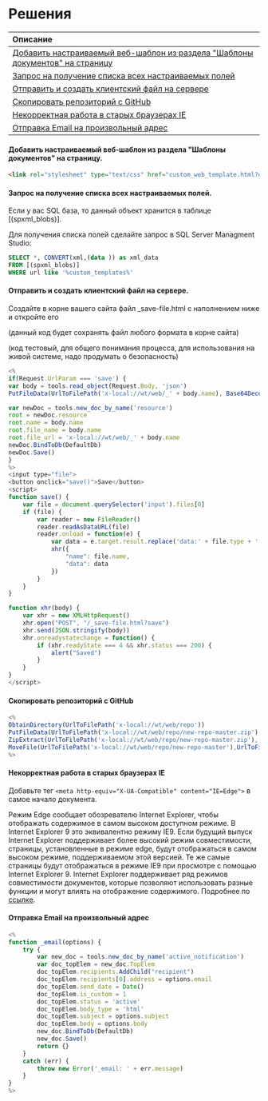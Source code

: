 # Решения

| Описание |
| :--- |
| [Добавить настраиваемый веб-шаблон из раздела "Шаблоны документов" на страницу](#добавить-настраиваемый-веб-шаблон-из-раздела-шаблоны-документов-на-страницу) |
| [Запрос на получение списка всех настраиваемых полей](#запрос-на-получение-списка-всех-настраиваемых-полей) |
| [Отправить и создать клиентский файл на сервере](#отправить-и-создать-клиентский-файл-на-сервере) |
| [Скопировать репозиторий с GitHub](#скопировать-репозиторий-с-github) |
| [Некорректная работа в старых браузерах IE](#некорректная-работа-в-старых-браузерах-ie) |
| [Отправка Email на произвольный адрес](#отправка-email-на-произвольный-адрес) |

#### 

#### Добавить настраиваемый веб-шаблон из раздела "Шаблоны документов" на страницу.

```html
<link rel="stylesheet" type="text/css" href="custom_web_template.html?object_id=<%=ArrayFirstElem(XQuery("for $elem in custom_web_templates where $elem/code=5796971352983414117 return $elem")).id%>
```

#### 

#### Запрос на получение списка всех настраиваемых полей.

Если у вас SQL база, то данный объект хранится в таблице \[\(spxml\_blobs\)\].

Для получения списка полей сделайте запрос в SQL Server Managment Studio:

```sql
SELECT *, CONVERT(xml,(data )) as xml_data 
FROM [(spxml_blobs)]
WHERE url like '%custom_templates%'
```

#### 

#### Отправить и создать клиентский файл на сервере.

Создайте в корне вашего сайта файл \_save-file.html с наполнением ниже и откройте его

\(данный код будет сохранять файл любого формата в корне сайта\)

\(код тестовый, для общего понимания процесса, для использования на живой системе, надо продумать о безопасность\)

```js
<%
if(Request.UrlParam === 'save') {
var body = tools.read_object(Request.Body, 'json')
PutFileData(UrlToFilePath('x-local://wt/web/_' + body.name), Base64Decode(body.data))

var newDoc = tools.new_doc_by_name('resource')
root = newDoc.resource
root.name = body.name
root.file_name = body.name
root.file_url = 'x-local://wt/web/_' + body.name
newDoc.BindToDb(DefaultDb)
newDoc.Save()
}
%>
<input type="file">
<button onclick="save()">Save</button>
<script>
function save() {
    var file = document.querySelector('input').files[0]
    if (file) {
        var reader = new FileReader()
        reader.readAsDataURL(file)
        reader.onload = function(e) {
            var data = e.target.result.replace('data:' + file.type + ';base64,', '')
            xhr({
                "name": file.name,
                "data": data
            })
        }
    }
}

function xhr(body) {
    var xhr = new XMLHttpRequest()
    xhr.open("POST", "/_save-file.html?save")
    xhr.send(JSON.stringify(body))
    xhr.onreadystatechange = function() {
        if (xhr.readyState === 4 && xhr.status === 200) {
            alert("Saved")
        }
    }
}
</script>
```

#### 

#### Скопировать репозиторий с GitHub

```js
<%
ObtainDirectory(UrlToFilePath('x-local://wt/web/repo')) 
PutFileData(UrlToFilePath('x-local://wt/web/repo/new-repo-master.zip'), HttpRequest('https://github.com/maksimyurkov/new-repo/archive/master.zip').Body) 
ZipExtract(UrlToFilePath('x-local://wt/web/repo/new-repo-master.zip'), 'x-local://wt/web/repo') 
MoveFile(UrlToFilePath('x-local://wt/web/repo/new-repo-master'),UrlToFilePath('x-local://wt/web/repo')) DeleteFile(UrlToFilePath('x-local://wt/web/repo/new-repo-master.zip'))
%>
```

#### 

#### Некорректная работа в старых браузерах IE

Добавьте тег `<meta http-equiv="X-UA-Compatible" content="IE=Edge">` в самое начало документа.

Режим Edge сообщает обозревателю Internet Explorer, чтобы отображать содержимое в самом высоком доступном режиме. В Internet Explorer 9 это эквивалентно режиму IE9. Если будущий выпуск Internet Explorer поддерживает более высокий режим совместимости, страницы, установленные в режиме edge, будут отображаться в самом высоком режиме, поддерживаемом этой версией. Те же самые страницы будут отображаться в режиме IE9 при просмотре с помощью Internet Explorer 9. Internet Explorer поддерживает ряд режимов совместимости документов, которые позволяют использовать разные функции и могут влиять на отображение содержимого. Подробнее по [ссылке](http://qaru.site/questions/10755/what-does-meta-http-equiv-x-ua-compatible-content-ie-edge-do).

#### 

#### Отправка Email на произвольный адрес

```js
<%
function _email(options) {
    try {
        var new_doc = tools.new_doc_by_name('active_notification')
        var doc_topElem = new_doc.TopElem
        doc_topElem.recipients.AddChild("recipient")
        doc_topElem.recipients[0].address = options.email
        doc_topElem.send_date = Date()
        doc_topElem.is_custom = 1
        doc_topElem.status = 'active'
        doc_topElem.body_type = 'html'
        doc_topElem.subject = options.subject
        doc_topElem.body = options.body
        new_doc.BindToDb(DefaultDb)
        new_doc.Save()
        return {}
    }
    catch (err) {
        throw new Error('_email: ' + err.message)
    }
}
%>
```



